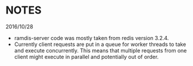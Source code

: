NOTES
=====
2016/10/28
* ramdis-server code was mostly taken from redis version 3.2.4.
* Currently client requests are put in a queue for worker threads to take and
  execute concurrently. This means that multiple requests from one client might
  execute in parallel and potentially out of order.
